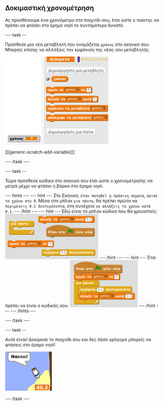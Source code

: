 ## Δοκιμαστική χρονομέτρηση

Ας προσθέσουμε ένα χρονόμετρο στο παιχνίδι σου, έτσι ώστε ο παίκτης να πρέπει να φτάσει στο έρημο νησί το συντομότερο δυνατό.

\--- task --

Πρόσθεσε μια νέα μεταβλητή που ονομάζεται `χρόνος` στο σκηνικό σου. Μπορείς επίσης να αλλάξεις την εμφάνιση της νέας σου μεταβλητής.

![screenshot](images/boat-variable.png)

[[[generic-scratch-add-variable]]]

\--- /task \---

\--- task --

Τώρα πρόσθεσε κώδικα στο σκηνικό σου έτσι ώστε ο χρονομετρητής να μετρά μέχρι να φτάσει η βάρκα στο έρημο νησί.

\--- hints \--- \--- hint \--- Στο Σκηνικό, `όταν πατηθεί η πράσινη σημαία`, `όρισε το χρόνο στο 0`. Μέσα στο μπλοκ `για πάντα`, θα πρέπει πρώτα να `περιμένεις 0.1 δευτερόλεπτα`, στη συνέχεια `να αλλάζεις το χρόνο κατά 0.1`. \--- /hint \--- \--- hint \--- Εδώ είναι τα μπλοκ κώδικα που θα χρειαστείς: ![screenshot](images/boat-time-blocks.png) \--- /hint \--- \--- hint \--- Έτσι πρέπει να είναι ο κώδικάς σου: ![screenshot](images/boat-time-code.png) \--- /hint \--- \--- /hints \---

\--- /task \---

\--- task --

Αυτό είναι! Δοκίμασε το παιχνίδι σου και δες πόσο γρήγορα μπορείς να φτάσεις στο έρημο νησί!

![screenshot](images/boat-variable-test.png)

\--- /task \---
